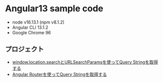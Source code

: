 # Angular13 sample code

- node v16.13.1 (npm v8.1.2)
- Angular CLI 13.1.2
- Google Chrome 96

## プロジェクト

- [window.location.searchとURLSearchParamsを使ってQuery Stringを取得する](https://github.com/yvafdevnsk/angular13/tree/main/angular13-query-string-location-search)
- [Angular Routerを使ってQuery Stringを取得する](https://github.com/yvafdevnsk/angular13/tree/main/angular13-query-string-angular-router)
